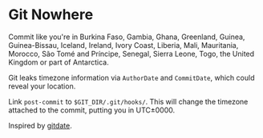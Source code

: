 Git Nowhere
===========

Commit like you're in Burkina Faso, Gambia, Ghana, Greenland, Guinea, Guinea-Bissau, Iceland, Ireland, Ivory Coast, Liberia, Mali, Mauritania, Morocco, São Tomé and Príncipe, Senegal, Sierra Leone, Togo, the United Kingdom or part of Antarctica.

Git leaks timezone information via `AuthorDate` and `CommitDate`, which could reveal your location.

Link `post-commit` to `$GIT_DIR/.git/hooks/`. This will change the timezone attached to the commit, putting you in UTC±0000.

Inspired by [gitdate](https://github.com/isislovecruft/scripts/blob/master/gitdate).
